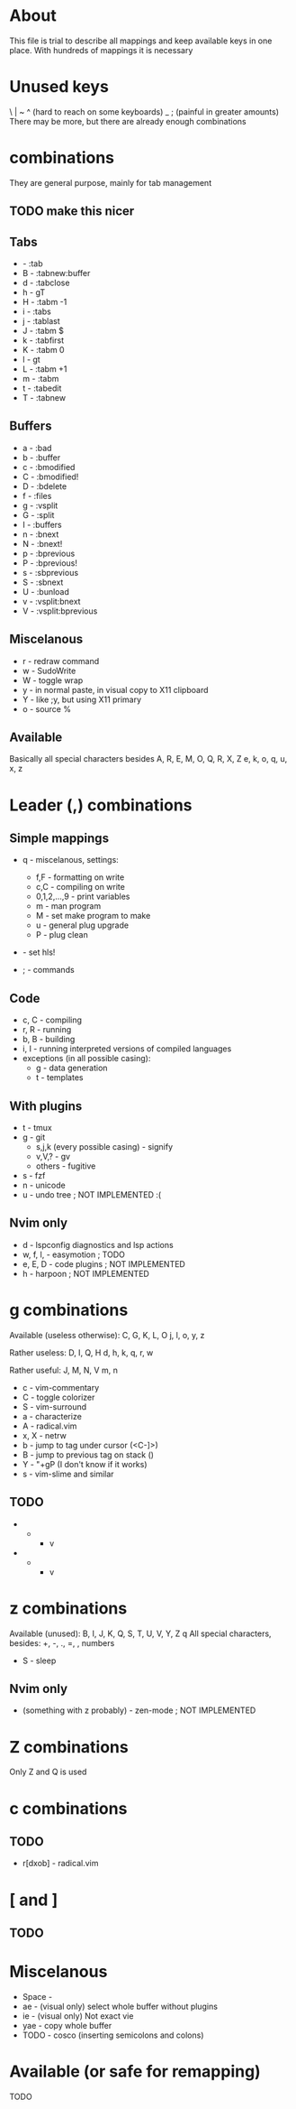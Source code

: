 # About
This file is trial to describe all mappings and keep available
keys in one place. With hundreds of mappings it is necessary

# Unused keys
\ | ~ ^ (hard to reach on some keyboards)
_ ; (painful in greater amounts)
There may be more, but there are already enough combinations

# <Tab> combinations
They are general purpose, mainly for tab management

## TODO make this nicer
## Tabs
- <Tab> - :tab<Space>
- B - :tabnew<CR>:buffer<Space>
- d - :tabclose<CR>
- h - gT
- H - :tabm -1<CR>
- i - :tabs<CR>
- j - :tablast<CR>
- J - :tabm $<CR>
- k - :tabfirst<CR>
- K - :tabm 0<CR>
- l - gt
- L - :tabm +1<CR>
- m - :tabm<Space>
- t - :tabedit<Space>
- T - :tabnew<CR>

## Buffers
- a - :bad<Space>
- b - :buffer<Space>
- c - :bmodified<CR>
- C - :bmodified!<CR>
- D - :bdelete<CR>
- f - :files<CR>
- g - :vsplit<Space>
- G - :split<Space>
- I - :buffers<CR>
- n - :bnext<CR>
- N - :bnext!<CR>
- p - :bprevious<CR>
- P - :bprevious!<CR>
- s - :sbprevious<CR>
- S - :sbnext<CR>
- U - :bunload<CR>
- v - :vsplit<CR>:bnext<CR>
- V - :vsplit<CR>:bprevious<CR>

## Miscelanous
- r - redraw command
- w - SudoWrite
- W - toggle wrap
- y - in normal paste, in visual copy to X11 clipboard
- Y - like ;y, but using X11 primary
- o - source %<CR>

## Available
Basically all special characters besides <Tab>
A, R, E, M, O, Q, R, X, Z
e, k, o, q, u, x, z

# Leader (,) combinations
## Simple mappings
- q - miscelanous, settings:
    + f,F - formatting on write
    + c,C - compiling on write
    + 0,1,2,...,9 - print variables
    + m - man program
    + M - set make program to make
    + u - general plug upgrade
    + P - plug clean

- <Space> - set hls!
- ; - commands

## Code
- c, C - compiling
- r, R - running
- b, B - building
- i, I - running interpreted versions of compiled languages
- exceptions (in all possible casing):
    + g - data generation
    + t - templates

## With plugins
- t - tmux
- g - git
    + s,j,k (every possible casing) - signify
    + v,V,? - gv
    + others - fugitive
- s - fzf
- n - unicode
- u - undo tree ; NOT IMPLEMENTED :(

## Nvim only
- d - lspconfig diagnostics and lsp actions
- w, f, l, <Leader> - easymotion ; TODO
- e, E, D - code plugins ; NOT IMPLEMENTED
- h - harpoon ; NOT IMPLEMENTED

# g combinations
Available (useless otherwise):
C, G, K, L, O
j, l, o, y, z

Rather useless:
D, I, Q, H
d, h, k, q, r, w

Rather useful:
J, M, N, V
m, n

- c - vim-commentary
- C - toggle colorizer
- S - vim-surround
- a - characterize
- A - radical.vim
- x, X - netrw
- b - jump to tag under cursor (<C-]>)
- B - jump to previous tag on stack (<C-T>)
- Y - "+gP (I don't know if it works)
- s - vim-slime and similar

## TODO
- + - v<C-a>
- - - v<C-x>

# z combinations
Available (unused):
B, I, J, K, Q, S, T, U, V, Y, Z
q
All special characters, besides: +, -, ., =, <CR>, numbers

- S - sleep

## Nvim only
- (something with z probably) - zen-mode ; NOT IMPLEMENTED

# Z combinations
Only Z and Q is used

# c combinations
## TODO
- r[dxob] - radical.vim

# [ and ]
## TODO

# Miscelanous

- Space - <C-w>
- ae - (visual only) select whole buffer without plugins
- ie - (visual only) Not exact vie
- yae - copy whole buffer
- TODO - cosco (inserting semicolons and colons)

# Available (or safe for remapping)
TODO
